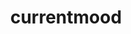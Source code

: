 ---
inv_num: 2016-110
add_credit:
url: 2016-110-currentmood
title: currentmood
year: '2016'
display_year: '2016'
medium: Audio file
dims:
pitch:
ps:
live_url: https://soundcloud.com/coryarcangel/currentmood
youtube:
related_code:
subheading: "(Audio)"
download:
commission:
related:
layout: things-i-made
---